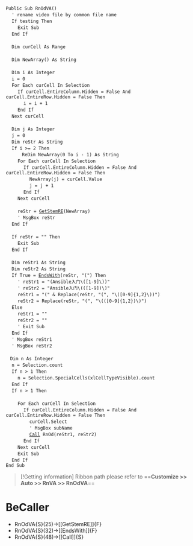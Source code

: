 &nbsp;  &nbsp;  &nbsp;  &nbsp;  
`Public Sub RnOdVA()`  
&nbsp;&nbsp;&nbsp;&nbsp;`' rename video file by common file name`  
&nbsp;&nbsp;&nbsp;&nbsp;`If testing Then`  
&nbsp;&nbsp;&nbsp;&nbsp;&nbsp;&nbsp;&nbsp;&nbsp;`Exit Sub`  
&nbsp;&nbsp;&nbsp;&nbsp;`End If`  
&nbsp;  &nbsp;  &nbsp;  &nbsp;  
&nbsp;&nbsp;&nbsp;&nbsp;`Dim curCell As Range`  
&nbsp;  &nbsp;  &nbsp;  &nbsp;  
&nbsp;&nbsp;&nbsp;&nbsp;`Dim NewArray() As String`  
&nbsp;  &nbsp;  &nbsp;  &nbsp;  
&nbsp;&nbsp;&nbsp;&nbsp;`Dim i As Integer`  
&nbsp;&nbsp;&nbsp;&nbsp;`i = 0`  
&nbsp;&nbsp;&nbsp;&nbsp;`For Each curCell In Selection`  
&nbsp;&nbsp;&nbsp;&nbsp;&nbsp;&nbsp;&nbsp;&nbsp;`If curCell.EntireColumn.Hidden = False And curCell.EntireRow.Hidden = False Then`  
&nbsp;&nbsp;&nbsp;&nbsp;&nbsp;&nbsp;&nbsp;&nbsp;&nbsp;&nbsp;&nbsp;&nbsp;`i = i + 1`  
&nbsp;&nbsp;&nbsp;&nbsp;&nbsp;&nbsp;&nbsp;&nbsp;`End If`  
&nbsp;&nbsp;&nbsp;&nbsp;`Next curCell`  
&nbsp;  &nbsp;  &nbsp;  &nbsp;  
&nbsp;&nbsp;&nbsp;&nbsp;`Dim j As Integer`  
&nbsp;&nbsp;&nbsp;&nbsp;`j = 0`  
&nbsp;&nbsp;&nbsp;&nbsp;`Dim reStr As String`  
&nbsp;&nbsp;&nbsp;&nbsp;`If i >= 2 Then`  
&nbsp;&nbsp;&nbsp;&nbsp;&nbsp;&nbsp;&nbsp;&nbsp;&nbsp;&nbsp;&nbsp;`ReDim NewArray(0 To i - 1) As String`  
&nbsp;&nbsp;&nbsp;&nbsp;&nbsp;&nbsp;&nbsp;&nbsp;`For Each curCell In Selection`  
&nbsp;&nbsp;&nbsp;&nbsp;&nbsp;&nbsp;&nbsp;&nbsp;&nbsp;&nbsp;&nbsp;&nbsp;`If curCell.EntireColumn.Hidden = False And curCell.EntireRow.Hidden = False Then`  
&nbsp;&nbsp;&nbsp;&nbsp;&nbsp;&nbsp;&nbsp;&nbsp;&nbsp;&nbsp;&nbsp;&nbsp;&nbsp;&nbsp;&nbsp;&nbsp;`NewArray(j) = curCell.Value`  
&nbsp;&nbsp;&nbsp;&nbsp;&nbsp;&nbsp;&nbsp;&nbsp;&nbsp;&nbsp;&nbsp;&nbsp;&nbsp;&nbsp;&nbsp;&nbsp;`j = j + 1`  
&nbsp;&nbsp;&nbsp;&nbsp;&nbsp;&nbsp;&nbsp;&nbsp;&nbsp;&nbsp;&nbsp;&nbsp;`End If`  
&nbsp;&nbsp;&nbsp;&nbsp;&nbsp;&nbsp;&nbsp;&nbsp;`Next curCell`  
&nbsp;  &nbsp;  &nbsp;  &nbsp;  
&nbsp;&nbsp;&nbsp;&nbsp;&nbsp;&nbsp;&nbsp;&nbsp;`reStr = `[`GetStemRE`](GetStemRE)`(NewArray)`  
&nbsp;&nbsp;&nbsp;&nbsp;&nbsp;&nbsp;&nbsp;&nbsp;`' MsgBox reStr`  
&nbsp;&nbsp;&nbsp;&nbsp;`End If`  
&nbsp;  &nbsp;  &nbsp;  &nbsp;  
&nbsp;&nbsp;&nbsp;&nbsp;`If reStr = "" Then`  
&nbsp;&nbsp;&nbsp;&nbsp;&nbsp;&nbsp;&nbsp;&nbsp;`Exit Sub`  
&nbsp;&nbsp;&nbsp;&nbsp;`End If`  
&nbsp;  &nbsp;  &nbsp;  &nbsp;  
&nbsp;&nbsp;&nbsp;&nbsp;`Dim reStr1 As String`  
&nbsp;&nbsp;&nbsp;&nbsp;`Dim reStr2 As String`  
&nbsp;&nbsp;&nbsp;&nbsp;`If True = `[`EndsWith`](EndsWith)`(reStr, "(") Then`  
&nbsp;&nbsp;&nbsp;&nbsp;&nbsp;&nbsp;&nbsp;&nbsp;`' reStr1 = "(Ansible入门\([1-9]\))"`  
&nbsp;&nbsp;&nbsp;&nbsp;&nbsp;&nbsp;&nbsp;&nbsp;`' reStr2 = "Ansible入门\(([1-9])\)"`  
&nbsp;&nbsp;&nbsp;&nbsp;&nbsp;&nbsp;&nbsp;&nbsp;`reStr1 = "(" & Replace(reStr, "(", "\([0-9]{1,2}\))")`  
&nbsp;&nbsp;&nbsp;&nbsp;&nbsp;&nbsp;&nbsp;&nbsp;`reStr2 = Replace(reStr, "(", "\(([0-9]{1,2})\)")`  
&nbsp;&nbsp;&nbsp;&nbsp;`Else`  
&nbsp;&nbsp;&nbsp;&nbsp;&nbsp;&nbsp;&nbsp;&nbsp;`reStr1 = ""`  
&nbsp;&nbsp;&nbsp;&nbsp;&nbsp;&nbsp;&nbsp;&nbsp;`reStr2 = ""`  
&nbsp;&nbsp;&nbsp;&nbsp;&nbsp;&nbsp;&nbsp;&nbsp;`' Exit Sub`  
&nbsp;&nbsp;&nbsp;&nbsp;`End If`  
&nbsp;&nbsp;&nbsp;&nbsp;`' MsgBox reStr1`  
&nbsp;&nbsp;&nbsp;&nbsp;`' MsgBox reStr2`  
&nbsp;  &nbsp;  &nbsp;  &nbsp;  
&nbsp;&nbsp;&nbsp;`Dim n As Integer`  
&nbsp;&nbsp;&nbsp;&nbsp;`n = Selection.count`  
&nbsp;&nbsp;&nbsp;&nbsp;`If n > 1 Then`  
&nbsp;&nbsp;&nbsp;&nbsp;&nbsp;&nbsp;&nbsp;&nbsp;`n = Selection.SpecialCells(xlCellTypeVisible).count`  
&nbsp;&nbsp;&nbsp;&nbsp;`End If`  
&nbsp;&nbsp;&nbsp;&nbsp;`If n > 1 Then`  
&nbsp;  &nbsp;  &nbsp;  &nbsp;  
&nbsp;&nbsp;&nbsp;&nbsp;&nbsp;&nbsp;&nbsp;&nbsp;`For Each curCell In Selection`  
&nbsp;&nbsp;&nbsp;&nbsp;&nbsp;&nbsp;&nbsp;&nbsp;&nbsp;&nbsp;&nbsp;&nbsp;`If curCell.EntireColumn.Hidden = False And curCell.EntireRow.Hidden = False Then`  
&nbsp;&nbsp;&nbsp;&nbsp;&nbsp;&nbsp;&nbsp;&nbsp;&nbsp;&nbsp;&nbsp;&nbsp;&nbsp;&nbsp;&nbsp;&nbsp;`curCell.Select`  
&nbsp;&nbsp;&nbsp;&nbsp;&nbsp;&nbsp;&nbsp;&nbsp;&nbsp;&nbsp;&nbsp;&nbsp;&nbsp;&nbsp;&nbsp;&nbsp;`' MsgBox subName`  
&nbsp;&nbsp;&nbsp;&nbsp;&nbsp;&nbsp;&nbsp;&nbsp;&nbsp;&nbsp;&nbsp;&nbsp;&nbsp;&nbsp;&nbsp;&nbsp;[`Call`](Call)` RnOd(reStr1, reStr2)`  
&nbsp;&nbsp;&nbsp;&nbsp;&nbsp;&nbsp;&nbsp;&nbsp;&nbsp;&nbsp;&nbsp;&nbsp;`End If`  
&nbsp;&nbsp;&nbsp;&nbsp;&nbsp;&nbsp;&nbsp;&nbsp;`Next curCell`  
&nbsp;&nbsp;&nbsp;&nbsp;&nbsp;&nbsp;&nbsp;&nbsp;`Exit Sub`  
&nbsp;&nbsp;&nbsp;&nbsp;`End If`  
`End Sub`  


> [!Getting information]
> Ribbon path please refer to ==**Customize >> Auto >> RnVA >> RnOdVA**==


# BeCaller
- RnOdVA{S}(25)->[[GetStemRE]]{F}
- RnOdVA{S}(32)->[[EndsWith]]{F}
- RnOdVA{S}(48)->[[Call]]{S}

